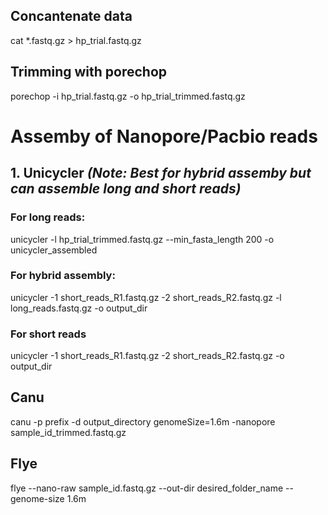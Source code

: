 ## Concantenate data
cat *.fastq.gz > hp_trial.fastq.gz

## Trimming with porechop
porechop -i hp_trial.fastq.gz -o hp_trial_trimmed.fastq.gz

# Assemby of Nanopore/Pacbio reads
## 1. Unicycler *(Note: Best for hybrid assemby but can assemble long and short reads)*
### For long reads:
unicycler -l hp_trial_trimmed.fastq.gz --min_fasta_length 200  -o unicycler_assembled

### For hybrid assembly:
unicycler -1 short_reads_R1.fastq.gz -2 short_reads_R2.fastq.gz -l long_reads.fastq.gz -o output_dir

### For short reads
unicycler -1 short_reads_R1.fastq.gz -2 short_reads_R2.fastq.gz -o output_dir

## Canu 
canu -p prefix -d output_directory genomeSize=1.6m -nanopore sample_id_trimmed.fastq.gz 

## Flye
flye --nano-raw sample_id.fastq.gz --out-dir desired_folder_name --genome-size 1.6m
